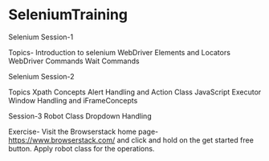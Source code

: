 # SeleniumTraining


Selenium Session-1

Topics-
Introduction to selenium
WebDriver Elements and Locators
WebDriver Commands
Wait Commands



Selenium Session-2

Topics
Xpath Concepts
Alert Handling and Action Class
JavaScript Executor
Window Handling and iFrameConcepts



Session-3
Robot Class
Dropdown Handling


Exercise-
Visit the Browserstack home page- 
https://www.browserstack.com/   and click and hold on the get started free button. Apply robot class for the operations.
